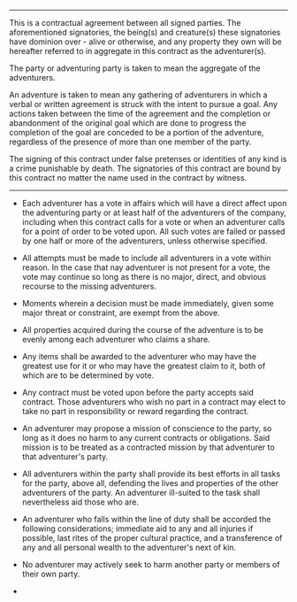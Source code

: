 ----

This is a contractual agreement between all signed parties. The aforementioned signatories, the being(s) and creature(s) these signatories have dominion over - alive or otherwise, and any property they own will be hereafter referred to in aggregate in this contract as the adventurer(s).

The party or adventuring party is taken to mean the aggregate of the adventurers.

An adventure is taken to mean any gathering of adventurers in which a verbal or written agreement is struck with the intent to pursue a goal. Any actions taken between the time of the agreement and the completion or abandonment of the original goal which are done to progress the completion of the goal are conceded to be a portion of the adventure, regardless of the presence of more than one member of the party.

The signing of this contract under false pretenses or identities of any kind is a crime punishable by death. The signatories of this contract are bound by this contract no matter the name used in the contract by witness.

----

- Each adventurer has a vote in affairs which will have a direct affect upon the adventuring party or at least half of the adventurers of the company, including when this contract calls for a vote or when an adventurer calls for a point of order to be voted upon. All such votes are failed or passed by one half or more of the adventurers, unless otherwise specified.

- All attempts must be made to include all adventurers in a vote within reason. In the case that nay adventurer is not present for a vote, the vote may continue so long as there is no major, direct, and obvious recourse to the missing adventurers.

- Moments wherein a decision must be made immediately, given some major threat or constraint, are exempt from the above.

- All properties acquired during the course of the adventure is to be evenly among each adventurer who claims a share.

- Any items shall be awarded to the adventurer who may have the greatest use for it or who may have the greatest claim to it, both of which are to be determined by vote.

- Any contract must be voted upon before the party accepts said contract. Those adventurers who wish no part in a contract may elect to take no part in responsibility or reward regarding the contract.

- An adventurer may propose a mission of conscience to the party, so long as it does no harm to any current contracts or obligations. Said mission is to be treated as a contracted mission by that adventurer to that adventurer's party.

- All adventurers within the party shall provide its best efforts in all tasks for the party, above all, defending the lives and properties of the other adventurers of the party. An adventurer ill-suited to the task shall nevertheless aid those who are.

- An adventurer who falls within the line of duty shall be accorded the following considerations; immediate aid to any and all injuries if possible, last rites of the proper cultural practice, and a transference of any and all personal wealth to the adventurer's next of kin.

- No adventurer may actively seek to harm another party or members of their own party.

- 

